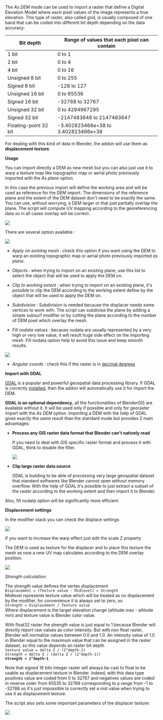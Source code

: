 The *As DEM* mode can be used to import a raster that define a Digital Elevation Model where each pixel values of the image represents a true elevation. This type of raster, also called grid, is usually composed of one band that can be coded into different bit depth depending on the data accuracy:

Bit depth             |   Range of values that each pixel can contain
----------------------|-----------------------------------
1 bit                 |   0 to 1
2 bit                 |   0 to 4
4 bit                 |   0 to 16
Unsigned 8 bit        |   0 to 255
Signed 8 bit          |   -128 to 127
Unsigned 16 bit       |   0 to 65536
Signed 16 bit         |   -32768 to 32767
Unsigned 32 bit       |   0 to 4294967295
Signed 32 bit         |   -2147483648 to 2147483647
Floating-point 32 bit |   -3.402823466e+38 to 3.402823466e+38

For dealing with this kind of data in Blender, the addon will use them as **displacement texture**.

**Usage**

You can import directly a DEM as new mesh but you can also just use it to warp a texture map like topographic map or aerial photo previously imported with the *As plane* option.

In this case the previous import will define the working area and will be used as reference for the DEM import. The dimensions of the reference plane and the extent of the DEM dataset don't need to be exactly the same. You can use, without worrying, a DEM larger or that just partially overlap the plane. The script will compute UV mapping according to the georeferencing data so in all cases overlay will be correct.

![](https://raw.githubusercontent.com/wiki/domlysz/blenderGIS/images/georaster_Mode_As_DEM_result.jpg)


There are several option available :

![](https://raw.githubusercontent.com/wiki/domlysz/blenderGIS/images/georaster_Mode_As_DEM.jpeg)

* *Apply on existing mesh* : check this option if you want using the DEM to warp an existing topographic map or aerial photo previously imported *as plane*.

* *Objects* : when trying to import on an existing plane, use this list to select the object that will be used to apply the DEM on.

* *Clip to working extent* : when trying to import on an existing plane, it's possible to clip the DEM according to the working extent define by the object that will be used to apply the DEM on.

* *Subdivision* : Subdivision is needed because the displacer needs some vertices to work with. The script can subdivise the plane by adding a simple subsurf modifier or by cutting the plane according to the number of DEM pixel which overlay the mesh.

* *Fill nodata values* : because nodata are usually represented by a very high or very low value, it will result huge side effect on the importing mesh. Fill nodata option help to avoid this issue and keep smooth results.

![](https://raw.githubusercontent.com/wiki/domlysz/blenderGIS/images/georaster_fillnodata.jpg)

* *Angular coords* : check this if the raster is in [decimal degrees](https://github.com/domlysz/BlenderGIS/wiki/Working-in-decimal-degrees)


**Import with GDAL**

[GDAL](http://gdal.org/) is a popular and powerful geospatial data processing library. If GDAL is correctly  [installed](https://github.com/domlysz/BlenderGIS/wiki/How-to-install-GDAL), then the addon will automatically use it for import the DEM.

**GDAL is an optional dependency**, all the functionalities of BlenderGIS are available without it. It will be used only if possible and only for georaster import with the *As DEM* option. Importing a DEM with the help of GDAL gives exactly the same result than the standard mode but provides 2 main advantages:

* **Process any GIS raster data format that Blender can't natively read**

  If you need to deal with GIS specific raster format and process it with GDAL, think to disable the filter.

  ![](https://raw.githubusercontent.com/wiki/domlysz/blenderGIS/images/georaster_DEM_GDAL_disable_filter.jpg)

* **Clip large raster data source**

  GDAL is building to be able of processing very large geospatial dataset that standard softwares like Blender cannot open without memory overflow. With the help of GDAL it's possible to just extract a subset of the raster according to the working extent and then import it to Blender.

Also, fill nodata option will be significantly more efficient.


**Displacement settings**

In the modifier stack you can check the displace settings

![](https://raw.githubusercontent.com/wiki/domlysz/blenderGIS/images/georaster_Displacer_Settings.jpeg)

If you want to increase the warp effect just edit the scale Z property

The DEM is used as texture for the displacer and to place this texture the mesh as now a new UV map calculates according to the DEM overlay position.

![](https://raw.githubusercontent.com/wiki/domlysz/blenderGIS/images/georaster_Mesh_UVmap.jpeg)

*Strength calculation:*

The strength value defines the vertex displacement  
`Displacement = (Texture value - Midlevel) × Strength`  
Midlevel represents texture value which will be treated as no displacement by the modifier, for convenience it is always set to zero, so  
`Strength = Displacement / Texture value`  
Where displacement is the target elevation change (altitude max - altitude min) and texture value is Blender color value.

With float32 raster the strength value is just equal to 1 because Blender will directly report raw values as color intensity. But with non float raster, Blender will normalize values between 0.0 and 1.0. An intensity value of 1.0 in Blender equal to the maximum value that can be assigned in the raster dataset, so this value depends on raster bit depth  
`texture value = delta Z / (2^depth-1)`   
`Strength = delta Z / (delta Z / (2^depth-1))`  
**`Strength = 2^depth-1`**

Note that signed 16 bits integer raster will always be cast to float to be usable as displacement texture in Blender. Indeed, with this data type positives value are coded from 0 to 32767 and negatives values are coded in reverse order from 65535 to 32768 corresponding to a range from -1 to -32768 so it's just impossible to correctly set a mid value when trying to use it as displacement texture.

The script also sets some important parameters of the displacer texture:

![](https://raw.githubusercontent.com/wiki/domlysz/blenderGIS/images/georaster_Displacer_texture_Settings.jpeg)
